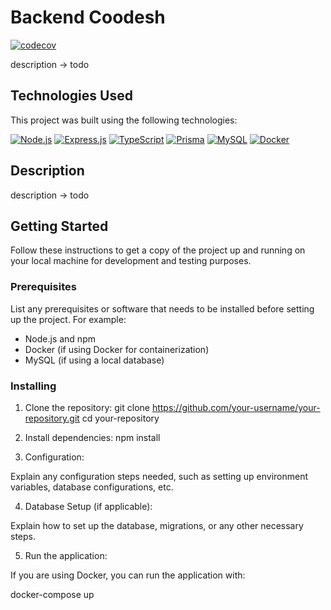 # Backend Coodesh

[![codecov](https://codecov.io/gh/GuilhermeCMartins/backend-coodesh/branch/master/graph/badge.svg)](https://codecov.io/gh/GuilhermeCMartins/backend-coodesh)

description -> todo

## Technologies Used

This project was built using the following technologies:

[![Node.js](https://img.shields.io/badge/Node.js-v14-green.svg)](https://nodejs.org/)
[![Express.js](https://img.shields.io/badge/Express.js-v4-blue.svg)](https://expressjs.com/)
[![TypeScript](https://img.shields.io/badge/TypeScript-v4-blue.svg)](https://www.typescriptlang.org/)
[![Prisma](https://img.shields.io/badge/Prisma-v2-blueviolet.svg)](https://www.prisma.io/)
[![MySQL](https://img.shields.io/badge/MySQL-v8-blue.svg)](https://www.mysql.com/)
[![Docker](https://img.shields.io/badge/Docker-latest-blue.svg)](https://www.docker.com/)


## Description

description -> todo

## Getting Started

Follow these instructions to get a copy of the project up and running on your local machine for development and testing purposes.

### Prerequisites

List any prerequisites or software that needs to be installed before setting up the project. For example:
- Node.js and npm
- Docker (if using Docker for containerization)
- MySQL (if using a local database)

### Installing

1. Clone the repository:
  git clone https://github.com/your-username/your-repository.git
  cd your-repository

2. Install dependencies:
  npm install

3. Configuration:

Explain any configuration steps needed, such as setting up environment variables, database configurations, etc.

4. Database Setup (if applicable):

Explain how to set up the database, migrations, or any other necessary steps.

5. Run the application:

If you are using Docker, you can run the application with:

docker-compose up
